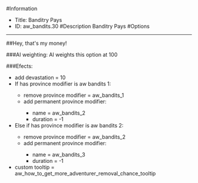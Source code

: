 #Information
 - Title: Banditry Pays
 - ID: aw_bandits.30
#Description
Banditry Pays
#Options

___
##Hey, that's my money!

###AI weighting:
AI weights this option at 100


###Efects:<ul><li>add devastation = 10</li><li>If has province modifier is aw bandits 1:</li><ul><li>remove province modifier = aw_bandits_1</li><li>add permanent province modifier:</li><ul><li>name = aw_bandits_2</li><li>duration = -1</li></ul></ul><li>Else if has province modifier is aw bandits 2:</li><ul><li>remove province modifier = aw_bandits_2</li><li>add permanent province modifier:</li><ul><li>name = aw_bandits_3</li><li>duration = -1</li></ul></ul><li>custom tooltip = aw_how_to_get_more_adventurer_removal_chance_tooltip</li></ul>

